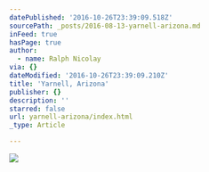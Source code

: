 ```yaml
---
datePublished: '2016-10-26T23:39:09.518Z'
sourcePath: _posts/2016-08-13-yarnell-arizona.md
inFeed: true
hasPage: true
author:
  - name: Ralph Nicolay
via: {}
dateModified: '2016-10-26T23:39:09.210Z'
title: 'Yarnell, Arizona'
publisher: {}
description: ''
starred: false
url: yarnell-arizona/index.html
_type: Article

---
```

![](https://the-grid-user-content.s3-us-west-2.amazonaws.com/3048bcd2-0bbb-40fe-af02-462194d93927.jpg)